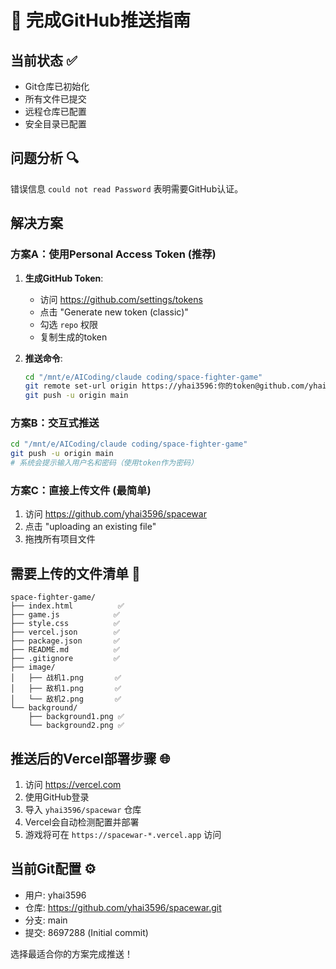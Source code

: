 # 🚀 完成GitHub推送指南

## 当前状态 ✅
- Git仓库已初始化
- 所有文件已提交
- 远程仓库已配置
- 安全目录已配置

## 问题分析 🔍
错误信息 `could not read Password` 表明需要GitHub认证。

## 解决方案

### 方案A：使用Personal Access Token (推荐)

1. **生成GitHub Token**:
   - 访问 https://github.com/settings/tokens
   - 点击 "Generate new token (classic)"
   - 勾选 `repo` 权限
   - 复制生成的token

2. **推送命令**:
   ```bash
   cd "/mnt/e/AICoding/claude coding/space-fighter-game"
   git remote set-url origin https://yhai3596:你的token@github.com/yhai3596/spacewar.git
   git push -u origin main
   ```

### 方案B：交互式推送
```bash
cd "/mnt/e/AICoding/claude coding/space-fighter-game"
git push -u origin main
# 系统会提示输入用户名和密码（使用token作为密码）
```

### 方案C：直接上传文件 (最简单)
1. 访问 https://github.com/yhai3596/spacewar
2. 点击 "uploading an existing file"
3. 拖拽所有项目文件

## 需要上传的文件清单 📁
```
space-fighter-game/
├── index.html          ✅
├── game.js            ✅
├── style.css          ✅
├── vercel.json        ✅
├── package.json       ✅
├── README.md          ✅
├── .gitignore         ✅
├── image/
│   ├── 战机1.png       ✅
│   ├── 敌机1.png       ✅
│   └── 敌机2.png       ✅
└── background/
    ├── background1.png ✅
    └── background2.png ✅
```

## 推送后的Vercel部署步骤 🌐
1. 访问 https://vercel.com
2. 使用GitHub登录
3. 导入 `yhai3596/spacewar` 仓库
4. Vercel会自动检测配置并部署
5. 游戏将可在 `https://spacewar-*.vercel.app` 访问

## 当前Git配置 ⚙️
- 用户: yhai3596
- 仓库: https://github.com/yhai3596/spacewar.git
- 分支: main
- 提交: 8697288 (Initial commit)

选择最适合你的方案完成推送！